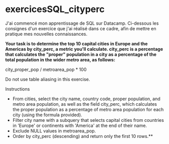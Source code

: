 # exercicesSQL_cityperc

J'ai commencé mon apprentissage de SQL sur Datacamp.
Ci-dessous les consignes d'un exercice que j'ai réalisé dans ce cadre, afin de mettre en pratique mes nouvelles connaissances.



**Your task is to determine the top 10 capital cities in Europe and the Americas by city_perc, a metric you'll calculate. city_perc is a percentage that calculates the "proper" population in a city as a percentage of the total population in the wider metro area, as follows:**

city_proper_pop / metroarea_pop * 100

Do not use table aliasing in this exercise.

Instructions
- From cities, select the city name, country code, proper population, and metro area population, as well as the field city_perc, which calculates the proper population as a percentage of metro area population for each city (using the formula provided).
- Filter city name with a subquery that selects capital cities from countries in 'Europe' or continents with 'America' at the end of their name.
- Exclude NULL values in metroarea_pop.
- Order by city_perc (descending) and return only the first 10 rows.**
